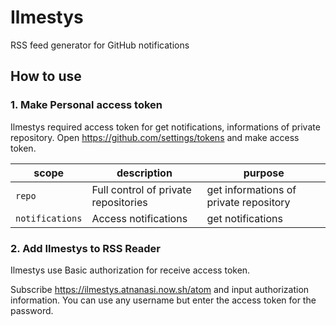 # Ilmestys

RSS feed generator for GitHub notifications

## How to use

### 1. Make Personal access token

Ilmestys required access token for get notifications, informations of private repository.
Open <https://github.com/settings/tokens> and make access token.

| scope | description | purpose |
|-------|-------------|---------|
| `repo` | Full control of private repositories | get informations of private repository |
| `notifications` | Access notifications | get notifications |

### 2. Add Ilmestys to RSS Reader

Ilmestys use Basic authorization for receive access token.

Subscribe <https://ilmestys.atnanasi.now.sh/atom> and input authorization information.
You can use any username but enter the access token for the password.
